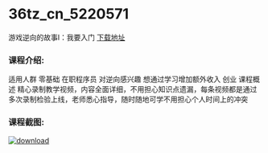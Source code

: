 # 36tz_cn_5220571
游戏逆向的故事Ⅰ：我要入门
[下载地址](http://www.36tz.cn/article/5220571 "下载地址")
### 课程介绍:
适用人群
零基础
在职程序员
对逆向感兴趣
想通过学习增加额外收入
创业
课程概述
精心录制教学视频，内容全面详细，不用担心知识点遗漏，每条视频都是通过多次录制检验上线，老师悉心指导，随时随地可学不用担心个人时间上的冲突

### 课程截图:
[![download](http://36tz.cn/muke_img/2021_07_2-60.png "下载地址")](http://www.36tz.cn "下载地址")
